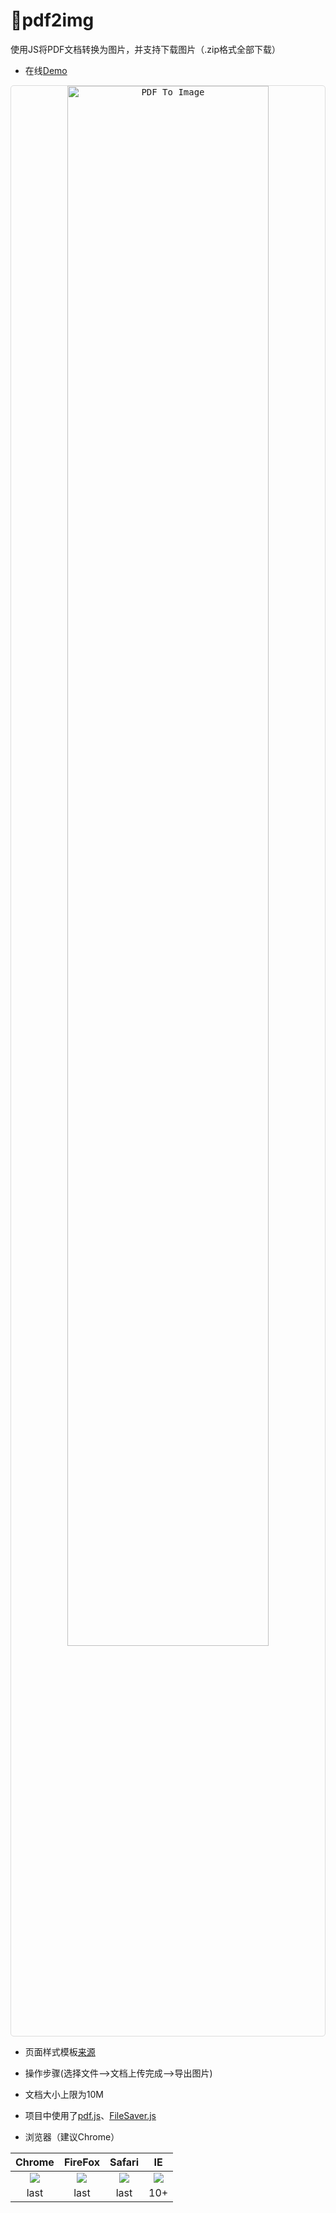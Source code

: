 # :diamond_shape_with_a_dot_inside:pdf2img
使用JS将PDF文档转换为图片，并支持下载图片（.zip格式全部下载）

* 在线[Demo](https://xxlllq.github.io/pdf2img)
<kbd>
  <div style="border: 1px solid gainsboro;border-radius: 5px;" align="center">
    <img width="80%" height="auto" src="https://raw.githubusercontent.com/xxlllq/pdf2img/master/img/pdf2img.gif" alt="PDF To Image" title="PDF To Image"/>
  </div>
</kbd>

* 页面样式模板[来源](https://codepen.io/roydigerhund/pen/OMreoV)

* 操作步骤(选择文件-->文档上传完成-->导出图片)

* 文档大小上限为10M

* 项目中使用了[pdf.js](http://mozilla.github.io/pdf.js/)、[FileSaver.js](https://github.com/eligrey/FileSaver.js/)

* 浏览器（建议Chrome）

Chrome  |  FireFox |  Safari |  IE
:------:|:------:|:------:|:------:
![](https://raw.githubusercontent.com/xxlllq/pdf2img/master/img/chrome.png)  |  ![](https://raw.githubusercontent.com/xxlllq/pdf2img/master/img/firefox.png)|  ![](https://raw.githubusercontent.com/xxlllq/pdf2img/master/img/safari.png)|  ![](https://raw.githubusercontent.com/xxlllq/pdf2img/master/img/ie.png)
last |  last |  last |  10+
